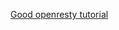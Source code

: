 [Good openresty tutorial](https://www.staticshin.com/programming/definitely-an-open-resty-guide/#why_openresty)
